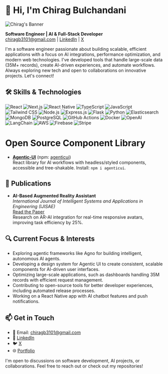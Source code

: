 # 👋 Hi, I'm Chirag Bulchandani

![Chirag's Banner](https://raw.githubusercontent.com/chiragb3101/chiragb3101/main/banner.png) <!-- Upload a cool banner image to your repo, e.g., an AI-themed graphic like circuits, robots, or code in motion. You can use tools like Canva or find free ones on Unsplash. -->

**Software Engineer | AI & Full-Stack Developer**  
chiragb3101@gmail.com | [LinkedIn](https://www.linkedin.com/in/chiragb3101/) | [X](https://x.com/ChiragBulchand7)  

I'm a software engineer passionate about building scalable, efficient applications with a focus on AI integrations, performance optimization, and modern web technologies. I've developed tools that handle large-scale data (35M+ records), create AI-driven experiences, and automate workflows. Always exploring new tech and open to collaborations on innovative projects. Let's connect!

## 🛠️ Skills & Technologies

![React](https://img.shields.io/badge/React-61DAFB?logo=react&logoColor=black&style=flat)
![Next.js](https://img.shields.io/badge/Next.js-000000?logo=next.js&logoColor=white&style=flat)
![React Native](https://img.shields.io/badge/React_Native-20232A?logo=react&logoColor=61DAFB&style=flat)
![TypeScript](https://img.shields.io/badge/TypeScript-3178C6?logo=typescript&logoColor=white&style=flat)
![JavaScript](https://img.shields.io/badge/JavaScript-F7DF1E?logo=javascript&logoColor=black&style=flat)
![Tailwind CSS](https://img.shields.io/badge/Tailwind_CSS-06B6D4?logo=tailwindcss&logoColor=white&style=flat)
![Node.js](https://img.shields.io/badge/Node.js-339933?logo=node.js&logoColor=white&style=flat)
![Express.js](https://img.shields.io/badge/Express.js-000000?logo=express&logoColor=white&style=flat)
![Flask](https://img.shields.io/badge/Flask-000000?logo=flask&logoColor=white&style=flat)
![Python](https://img.shields.io/badge/Python-3776AB?logo=python&logoColor=white&style=flat)
![Elasticsearch](https://img.shields.io/badge/Elasticsearch-005571?logo=elasticsearch&logoColor=white&style=flat)
![MongoDB](https://img.shields.io/badge/MongoDB-47A248?logo=mongodb&logoColor=white&style=flat)
![PostgreSQL](https://img.shields.io/badge/PostgreSQL-4169E1?logo=postgresql&logoColor=white&style=flat)
![GitHub Actions](https://img.shields.io/badge/GitHub_Actions-2088FF?logo=github-actions&logoColor=white&style=flat)
![Docker](https://img.shields.io/badge/Docker-2496ED?logo=docker&logoColor=white&style=flat)
![OpenAI](https://img.shields.io/badge/OpenAI-412991?logo=openai&logoColor=white&style=flat)
![LangChain](https://img.shields.io/badge/LangChain-000000?logo=langchain&logoColor=white&style=flat)
![AWS](https://img.shields.io/badge/AWS-232F3E?logo=amazon-aws&logoColor=white&style=flat)
![Firebase](https://img.shields.io/badge/Firebase-FFCA28?logo=firebase&logoColor=black&style=flat)
![Stripe](https://img.shields.io/badge/Stripe-008CDD?logo=stripe&logoColor=white&style=flat)

# Open Source Component Library
- **[Agentic-UI](https://github.com/agenticui/agentic-ui)** (npm: [agenticui](https://www.npmjs.com/package/agenticui))  
  React library for AI workflows with headless/styled components, accessible and tree-shakable. Install: `npm i agenticui`.

## 📜 Publications
- **AI-Based Augmented Reality Assistant**  
  *International Journal of Intelligent Systems and Applications in Engineering (IJISAE)*  
  [Read the Paper](https://ijisae.org/index.php/IJISAE/article/view/4617)  
  Research on AR-AI integration for real-time responsive avatars, improving task efficiency by 25%.

## 🔍 Current Focus & Interests
- Exploring agentic frameworks like Agno for building intelligent, autonomous AI agents.  
- Developing a design system for Agentic UI to create consistent, scalable components for AI-driven user interfaces.  
- Optimizing large-scale applications, such as dashboards handling 35M records with efficient request management.  
- Contributing to open-source tools for better developer experiences, including automated release processes.  
- Working on a React Native app with AI chatbot features and push notifications.  

## 📫 Get in Touch
- 📧 Email: chiragb3101@gmail.com  
- 🔗 [LinkedIn](https://www.linkedin.com/in/chiragb3101/)  
- 🐦 [X](https://x.com/ChiragBulchand7)  
- 🌐 [Portfolio](https://chirag-bulchandani.vercel.app/)  

I'm open to discussions on software development, AI projects, or collaborations. Feel free to reach out or check out my repositories!
